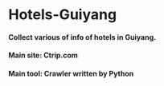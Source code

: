 # Hotels-Guiyang

#### Collect various of info of hotels in Guiyang.
#### Main site: Ctrip.com
#### Main tool: Crawler written by Python
